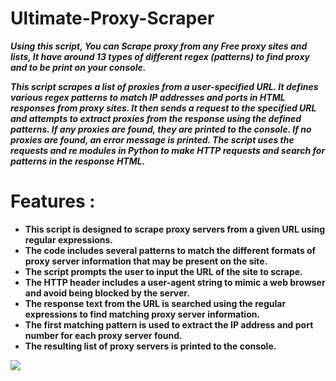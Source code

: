 # Ultimate-Proxy-Scraper
***Using this script, You can Scrape proxy from any Free proxy sites and lists, It have around 13 types of different regex (patterns) to find proxy and to be print on your console.***

***This script scrapes a list of proxies from a user-specified URL. It defines various regex patterns to match IP addresses and ports in HTML responses from proxy sites. It then sends a request to the specified URL and attempts to extract proxies from the response using the defined patterns. If any proxies are found, they are printed to the console. If no proxies are found, an error message is printed. The script uses the requests and re modules in Python to make HTTP requests and search for patterns in the response HTML.***

# Features :
- **This script is designed to scrape proxy servers from a given URL using regular expressions.**
- **The code includes several patterns to match the different formats of proxy server information that may be present on the site.**
- **The script prompts the user to input the URL of the site to scrape.**
- **The HTTP header includes a user-agent string to mimic a web browser and avoid being blocked by the server.**
- **The response text from the URL is searched using the regular expressions to find matching proxy server information.**
- **The first matching pattern is used to extract the IP address and port number for each proxy server found.**
- **The resulting list of proxy servers is printed to the console.**

[![](https://visitcount.itsvg.in/api?id=SIDDHU123M&icon=0&color=0)](https://visitcount.itsvg.in)
